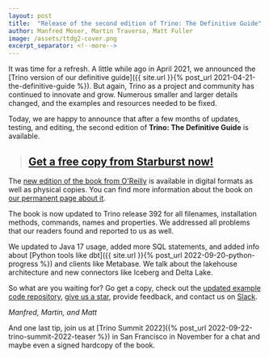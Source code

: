 ```yaml
---
layout: post
title:  "Release of the second edition of Trino: The Definitive Guide"
author: Manfred Moser, Martin Traverso, Matt Fuller
image: /assets/ttdg2-cover.png
excerpt_separator: <!--more-->
---
```


It was time for a refresh. A little while ago in April 2021, we announced
the [Trino version of our definitive guide]({{ site.url }}{% post_url
2021-04-21-the-definitive-guide %}). But again, Trino as a project and community
has continued to innovate and grow. Numerous smaller and larger details changed,
and the examples and resources needed to be fixed.

Today, we are happy to announce that after a few months of updates, testing, and
editing, the second edition of __Trino: The Definitive Guide__ is available.

> ## [Get a free copy from Starburst now!](https://www.starburst.io/info/oreilly-trino-guide/)

<!--more-->

The [new edition of the book from
O'Reilly](https://www.oreilly.com/library/view/trino-the-definitive/9781098137229/)
is available in digital formats as well as physical copies. You can find more
information about the book on [our permanent page about
it](/trino-the-definitive-guide.html).

The book is now updated to Trino release 392 for all filenames, installation
methods, commands, names and properties. We addressed all problems that our
readers found and reported to us as well.

We updated to Java 17 usage, added more SQL statements, and added info about
[Python tools like dbt]({{ site.url }}{% post_url 2022-09-20-python-progress
%}) and clients like Metabase. We talk about the lakehouse architecture and new
connectors like Iceberg and Delta Lake.

So what are you waiting for? Go get a copy, check out the [updated example code
repository]({{site.github_org_url}}/trino-the-definitive-guide), [give us a
star](https://github.com/trinodb/trino/blob/master/README.md), provide feedback,
and contact us on [Slack](/slack.html).

*Manfred, Martin, and Matt*

And one last tip, join us at [Trino Summit 2022]({% post_url
2022-09-22-trino-summit-2022-teaser %}) in San Francisco in November for a chat
and maybe even a signed hardcopy of the book.